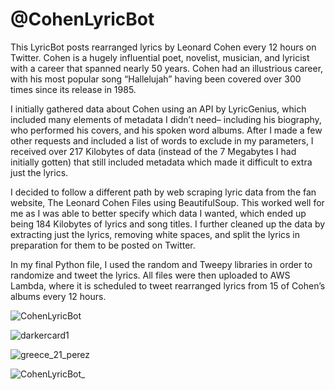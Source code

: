 # @CohenLyricBot 



This LyricBot posts rearranged lyrics by Leonard Cohen every 12 hours on Twitter. Cohen is a hugely influential poet, novelist, musician, and lyricist with a career that spanned nearly 50 years. Cohen had an illustrious career, with his most popular song “Hallelujah” having been covered over 300 times since its release in 1985.

I initially gathered data about Cohen using an API by LyricGenius, which included many elements of metadata I didn’t need– including his biography, who performed his covers, and his spoken word albums. After I made a few other requests and included a list of words to exclude in my parameters, I received over 217 Kilobytes of data (instead of the 7 Megabytes I had initially gotten) that still included metadata which made it difficult to extra just the lyrics. 

I decided to follow a different path by web scraping lyric data from the fan website, The Leonard Cohen Files using BeautifulSoup. This worked well for me as I was able to better specify which data I wanted, which ended up being 184 Kilobytes of lyrics and song titles. I further cleaned up the data by extracting just the lyrics, removing white spaces, and split the lyrics in preparation for them to be posted on Twitter. 

In my final Python file, I used the random and Tweepy libraries in order to randomize and tweet the lyrics. All files were then uploaded to AWS Lambda, where it is scheduled to tweet rearranged lyrics from 15 of Cohen’s albums every 12 hours. 

![CohenLyricBot](https://user-images.githubusercontent.com/102554461/167990557-c794e46e-a0ce-4d8c-849e-2c38048e4354.png)

![darkercard1](https://user-images.githubusercontent.com/102554461/167990534-f7c4a8ae-e7b9-40c8-a215-9a264b79f118.jpeg)

![greece_21_perez](https://user-images.githubusercontent.com/102554461/167996140-ec62228c-30e2-4312-a00f-1163d3e27386.jpeg)

![CohenLyricBot_](https://user-images.githubusercontent.com/102554461/167996147-c27bfa9e-2a22-4225-8c0e-ec181aa6b6f5.jpeg)
